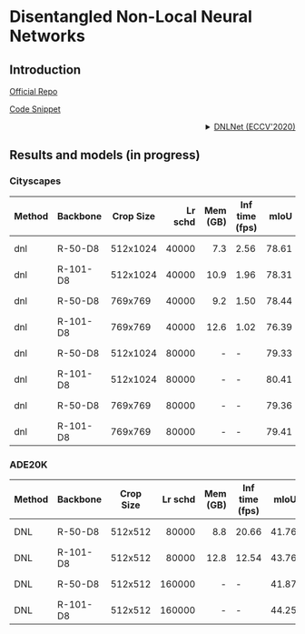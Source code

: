 # Disentangled Non-Local Neural Networks

## Introduction

<!-- [ALGORITHM] -->

<a href="https://github.com/yinmh17/DNL-Semantic-Segmentation">Official Repo</a>

<a href="https://github.com/open-mmlab/mmsegmentation/blob/v0.17.0/mmseg/models/decode_heads/dnl_head.py#L88">Code Snippet</a>

<details>
<summary align="right"><a href="https://arxiv.org/abs/2006.06668">DNLNet (ECCV'2020)</a></summary>

This example is to reproduce ["Disentangled Non-Local Neural Networks"](https://arxiv.org/abs/2006.06668) for semantic segmentation. It is still in progress.

## Citation

```latex
@misc{yin2020disentangled,
    title={Disentangled Non-Local Neural Networks},
    author={Minghao Yin and Zhuliang Yao and Yue Cao and Xiu Li and Zheng Zhang and Stephen Lin and Han Hu},
    year={2020},
    booktitle={ECCV}
}
```

</details>

## Results and models (in progress)

### Cityscapes

| Method | Backbone | Crop Size | Lr schd | Mem (GB) | Inf time (fps) |  mIoU | mIoU(ms+flip) | config                                                                                                                   | download                                                                                                                                                                                                                                                                                                                                         |
| ------ | -------- | --------- | ------: | -------: | -------------- | ----: | ------------- | ------------------------------------------------------------------------------------------------------------------------ | ------------------------------------------------------------------------------------------------------------------------------------------------------------------------------------------------------------------------------------------------------------------------------------------------------------------------------------------------ |
| dnl    | R-50-D8  | 512x1024  |   40000 |      7.3 | 2.56           | 78.61 | -             | [config](https://github.com/open-mmlab/mmsegmentation/blob/master/configs/dnlnet/dnl_r50-d8_512x1024_40k_cityscapes.py)  | [model](https://download.openmmlab.com/mmsegmentation/v0.5/dnlnet/dnl_r50-d8_512x1024_40k_cityscapes/dnl_r50-d8_512x1024_40k_cityscapes_20200904_233629-53d4ea93.pth) &#124; [log](https://download.openmmlab.com/mmsegmentation/v0.5/dnlnet/dnl_r50-d8_512x1024_40k_cityscapes/dnl_r50-d8_512x1024_40k_cityscapes-20200904_233629.log.json)     |
| dnl    | R-101-D8 | 512x1024  |   40000 |     10.9 | 1.96           | 78.31 | -             | [config](https://github.com/open-mmlab/mmsegmentation/blob/master/configs/dnlnet/dnl_r101-d8_512x1024_40k_cityscapes.py) | [model](https://download.openmmlab.com/mmsegmentation/v0.5/dnlnet/dnl_r101-d8_512x1024_40k_cityscapes/dnl_r101-d8_512x1024_40k_cityscapes_20200904_233629-9928ffef.pth) &#124; [log](https://download.openmmlab.com/mmsegmentation/v0.5/dnlnet/dnl_r101-d8_512x1024_40k_cityscapes/dnl_r101-d8_512x1024_40k_cityscapes-20200904_233629.log.json) |
| dnl    | R-50-D8  | 769x769   |   40000 |      9.2 | 1.50           | 78.44 | 80.27         | [config](https://github.com/open-mmlab/mmsegmentation/blob/master/configs/dnlnet/dnl_r50-d8_769x769_40k_cityscapes.py)   | [model](https://download.openmmlab.com/mmsegmentation/v0.5/dnlnet/dnl_r50-d8_769x769_40k_cityscapes/dnl_r50-d8_769x769_40k_cityscapes_20200820_232206-0f283785.pth) &#124; [log](https://download.openmmlab.com/mmsegmentation/v0.5/dnlnet/dnl_r50-d8_769x769_40k_cityscapes/dnl_r50-d8_769x769_40k_cityscapes-20200820_232206.log.json)         |
| dnl    | R-101-D8 | 769x769   |   40000 |     12.6 | 1.02           | 76.39 | 77.77         | [config](https://github.com/open-mmlab/mmsegmentation/blob/master/configs/dnlnet/dnl_r101-d8_769x769_40k_cityscapes.py)  | [model](https://download.openmmlab.com/mmsegmentation/v0.5/dnlnet/dnl_r101-d8_769x769_40k_cityscapes/dnl_r101-d8_769x769_40k_cityscapes_20200820_171256-76c596df.pth) &#124; [log](https://download.openmmlab.com/mmsegmentation/v0.5/dnlnet/dnl_r101-d8_769x769_40k_cityscapes/dnl_r101-d8_769x769_40k_cityscapes-20200820_171256.log.json)     |
| dnl    | R-50-D8  | 512x1024  |   80000 |        - | -              | 79.33 | -             | [config](https://github.com/open-mmlab/mmsegmentation/blob/master/configs/dnlnet/dnl_r50-d8_512x1024_80k_cityscapes.py)  | [model](https://download.openmmlab.com/mmsegmentation/v0.5/dnlnet/dnl_r50-d8_512x1024_80k_cityscapes/dnl_r50-d8_512x1024_80k_cityscapes_20200904_233629-58b2f778.pth) &#124; [log](https://download.openmmlab.com/mmsegmentation/v0.5/dnlnet/dnl_r50-d8_512x1024_80k_cityscapes/dnl_r50-d8_512x1024_80k_cityscapes-20200904_233629.log.json)     |
| dnl    | R-101-D8 | 512x1024  |   80000 |        - | -              | 80.41 | -             | [config](https://github.com/open-mmlab/mmsegmentation/blob/master/configs/dnlnet/dnl_r101-d8_512x1024_80k_cityscapes.py) | [model](https://download.openmmlab.com/mmsegmentation/v0.5/dnlnet/dnl_r101-d8_512x1024_80k_cityscapes/dnl_r101-d8_512x1024_80k_cityscapes_20200904_233629-758e2dd4.pth) &#124; [log](https://download.openmmlab.com/mmsegmentation/v0.5/dnlnet/dnl_r101-d8_512x1024_80k_cityscapes/dnl_r101-d8_512x1024_80k_cityscapes-20200904_233629.log.json) |
| dnl    | R-50-D8  | 769x769   |   80000 |        - | -              | 79.36 | 80.70         | [config](https://github.com/open-mmlab/mmsegmentation/blob/master/configs/dnlnet/dnl_r50-d8_769x769_80k_cityscapes.py)   | [model](https://download.openmmlab.com/mmsegmentation/v0.5/dnlnet/dnl_r50-d8_769x769_80k_cityscapes/dnl_r50-d8_769x769_80k_cityscapes_20200820_011925-366bc4c7.pth) &#124; [log](https://download.openmmlab.com/mmsegmentation/v0.5/dnlnet/dnl_r50-d8_769x769_80k_cityscapes/dnl_r50-d8_769x769_80k_cityscapes-20200820_011925.log.json)         |
| dnl    | R-101-D8 | 769x769   |   80000 |        - | -              | 79.41 | 80.68         | [config](https://github.com/open-mmlab/mmsegmentation/blob/master/configs/dnlnet/dnl_r101-d8_769x769_80k_cityscapes.py)  | [model](https://download.openmmlab.com/mmsegmentation/v0.5/dnlnet/dnl_r101-d8_769x769_80k_cityscapes/dnl_r101-d8_769x769_80k_cityscapes_20200821_051111-95ff84ab.pth) &#124; [log](https://download.openmmlab.com/mmsegmentation/v0.5/dnlnet/dnl_r101-d8_769x769_80k_cityscapes/dnl_r101-d8_769x769_80k_cityscapes-20200821_051111.log.json)     |

### ADE20K

| Method | Backbone | Crop Size | Lr schd | Mem (GB) | Inf time (fps) |  mIoU | mIoU(ms+flip) | config                                                                                                               | download                                                                                                                                                                                                                                                                                                                         |
| ------ | -------- | --------- | ------: | -------: | -------------- | ----: | ------------- | -------------------------------------------------------------------------------------------------------------------- | -------------------------------------------------------------------------------------------------------------------------------------------------------------------------------------------------------------------------------------------------------------------------------------------------------------------------------- |
| DNL    | R-50-D8  | 512x512   |   80000 |      8.8 | 20.66          | 41.76 | 42.99         | [config](https://github.com/open-mmlab/mmsegmentation/blob/master/configs/dnlnet/dnl_r50-d8_512x512_80k_ade20k.py)   | [model](https://download.openmmlab.com/mmsegmentation/v0.5/dnlnet/dnl_r50-d8_512x512_80k_ade20k/dnl_r50-d8_512x512_80k_ade20k_20200826_183354-1cf6e0c1.pth) &#124; [log](https://download.openmmlab.com/mmsegmentation/v0.5/dnlnet/dnl_r50-d8_512x512_80k_ade20k/dnl_r50-d8_512x512_80k_ade20k-20200826_183354.log.json)         |
| DNL    | R-101-D8 | 512x512   |   80000 |     12.8 | 12.54          | 43.76 | 44.91         | [config](https://github.com/open-mmlab/mmsegmentation/blob/master/configs/dnlnet/dnl_r101-d8_512x512_80k_ade20k.py)  | [model](https://download.openmmlab.com/mmsegmentation/v0.5/dnlnet/dnl_r101-d8_512x512_80k_ade20k/dnl_r101-d8_512x512_80k_ade20k_20200826_183354-d820d6ea.pth) &#124; [log](https://download.openmmlab.com/mmsegmentation/v0.5/dnlnet/dnl_r101-d8_512x512_80k_ade20k/dnl_r101-d8_512x512_80k_ade20k-20200826_183354.log.json)     |
| DNL    | R-50-D8  | 512x512   |  160000 |        - | -              | 41.87 | 43.01         | [config](https://github.com/open-mmlab/mmsegmentation/blob/master/configs/dnlnet/dnl_r50-d8_512x512_160k_ade20k.py)  | [model](https://download.openmmlab.com/mmsegmentation/v0.5/dnlnet/dnl_r50-d8_512x512_160k_ade20k/dnl_r50-d8_512x512_160k_ade20k_20200826_183350-37837798.pth) &#124; [log](https://download.openmmlab.com/mmsegmentation/v0.5/dnlnet/dnl_r50-d8_512x512_160k_ade20k/dnl_r50-d8_512x512_160k_ade20k-20200826_183350.log.json)     |
| DNL    | R-101-D8 | 512x512   |  160000 |        - | -              | 44.25 | 45.78         | [config](https://github.com/open-mmlab/mmsegmentation/blob/master/configs/dnlnet/dnl_r101-d8_512x512_160k_ade20k.py) | [model](https://download.openmmlab.com/mmsegmentation/v0.5/dnlnet/dnl_r101-d8_512x512_160k_ade20k/dnl_r101-d8_512x512_160k_ade20k_20200826_183350-ed522c61.pth) &#124; [log](https://download.openmmlab.com/mmsegmentation/v0.5/dnlnet/dnl_r101-d8_512x512_160k_ade20k/dnl_r101-d8_512x512_160k_ade20k-20200826_183350.log.json) |
